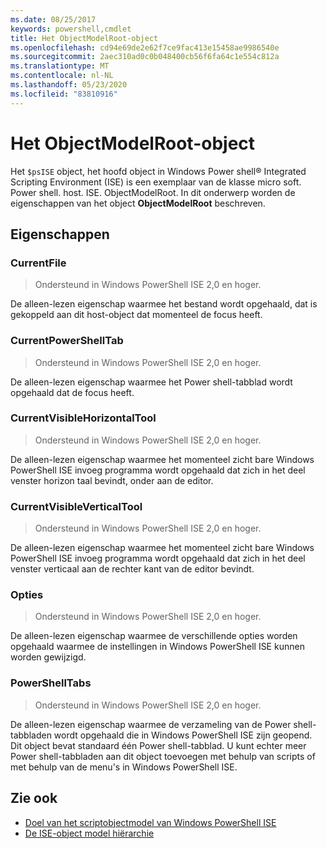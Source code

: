 ```yaml
---
ms.date: 08/25/2017
keywords: powershell,cmdlet
title: Het ObjectModelRoot-object
ms.openlocfilehash: cd94e69de2e62f7ce9fac413e15458ae9986540e
ms.sourcegitcommit: 2aec310ad0c0b048400cb56f6fa64c1e554c812a
ms.translationtype: MT
ms.contentlocale: nl-NL
ms.lasthandoff: 05/23/2020
ms.locfileid: "83810916"
---
```

# <a name="the-objectmodelroot-object"></a>Het ObjectModelRoot-object

Het `$psISE` object, het hoofd object in Windows Power shell® Integrated Scripting Environment (ISE) is een exemplaar van de klasse micro soft. Power shell. host. ISE. ObjectModelRoot. In dit onderwerp worden de eigenschappen van het object **ObjectModelRoot** beschreven.

## <a name="properties"></a>Eigenschappen

### <a name="currentfile"></a>CurrentFile

> Ondersteund in Windows PowerShell ISE 2,0 en hoger.

De alleen-lezen eigenschap waarmee het bestand wordt opgehaald, dat is gekoppeld aan dit host-object dat momenteel de focus heeft.

### <a name="currentpowershelltab"></a>CurrentPowerShellTab

> Ondersteund in Windows PowerShell ISE 2,0 en hoger.

De alleen-lezen eigenschap waarmee het Power shell-tabblad wordt opgehaald dat de focus heeft.

### <a name="currentvisiblehorizontaltool"></a>CurrentVisibleHorizontalTool

> Ondersteund in Windows PowerShell ISE 2,0 en hoger.

De alleen-lezen eigenschap waarmee het momenteel zicht bare Windows PowerShell ISE invoeg programma wordt opgehaald dat zich in het deel venster horizon taal bevindt, onder aan de editor.

### <a name="currentvisibleverticaltool"></a>CurrentVisibleVerticalTool

> Ondersteund in Windows PowerShell ISE 2,0 en hoger.

De alleen-lezen eigenschap waarmee het momenteel zicht bare Windows PowerShell ISE invoeg programma wordt opgehaald dat zich in het deel venster verticaal aan de rechter kant van de editor bevindt.

### <a name="options"></a>Opties

> Ondersteund in Windows PowerShell ISE 2,0 en hoger.

De alleen-lezen eigenschap waarmee de verschillende opties worden opgehaald waarmee de instellingen in Windows PowerShell ISE kunnen worden gewijzigd.

### <a name="powershelltabs"></a>PowerShellTabs

> Ondersteund in Windows PowerShell ISE 2,0 en hoger.

De alleen-lezen eigenschap waarmee de verzameling van de Power shell-tabbladen wordt opgehaald die in Windows PowerShell ISE zijn geopend. Dit object bevat standaard één Power shell-tabblad. U kunt echter meer Power shell-tabbladen aan dit object toevoegen met behulp van scripts of met behulp van de menu's in Windows PowerShell ISE.

## <a name="see-also"></a>Zie ook

- [Doel van het scriptobjectmodel van Windows PowerShell ISE](Purpose-of-the-Windows-PowerShell-ISE-Scripting-Object-Model.md)
- [De ISE-object model hiërarchie](The-ISE-Object-Model-Hierarchy.md)
